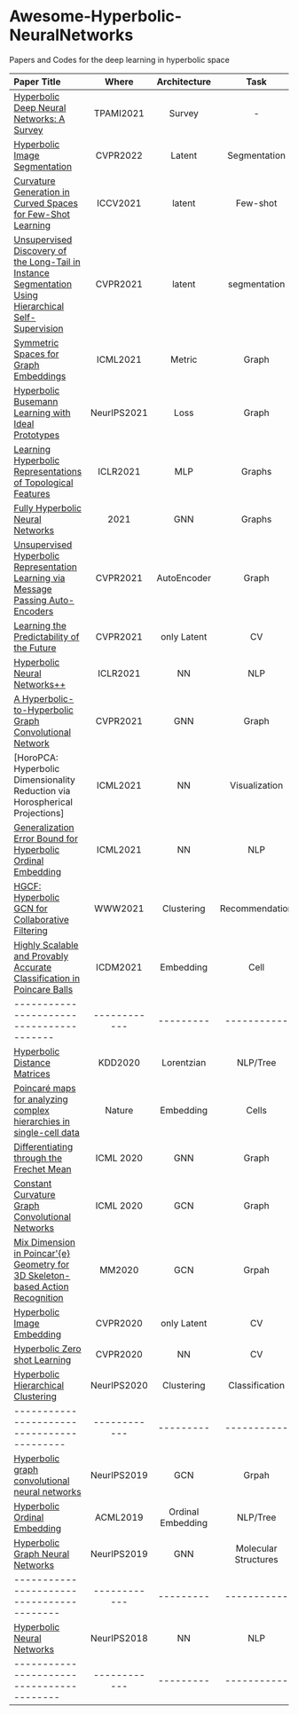 # Awesome-Hyperbolic-NeuralNetworks
Papers and Codes for the deep learning in hyperbolic space 


| Paper Title |    Where       |         Architecture   |      Task           |        Code            | 
|:------------|:--------------:|:----------------------:|:-----------------------:|:----------------------:|
| [Hyperbolic Deep Neural Networks: A Survey](https://arxiv.org/pdf/2101.04562.pdf) | TPAMI2021 | Survey | -  | - |
| [Hyperbolic Image Segmentation](https://arxiv.org/pdf/2203.05898.pdf) | CVPR2022 | Latent | Segmentation  | [PyTorch](https://github.com/MinaGhadimiAtigh/HyperbolicImageSegmentation) |
| [Curvature Generation in Curved Spaces for Few-Shot Learning](https://openaccess.thecvf.com/content/ICCV2021/papers/Gao_Curvature_Generation_in_Curved_Spaces_for_Few-Shot_Learning_ICCV_2021_paper.pdf) | ICCV2021 | latent | Few-shot  | [PyTorch](https://github.com/ZhiGaomcislab/CurvatureGeneration_FSL) |
| [Unsupervised Discovery of the Long-Tail in Instance Segmentation Using Hierarchical Self-Supervision](https://arxiv.org/pdf/2104.01257.pdf) | CVPR2021 | latent | segmentation  | [PyTorch](https://github.com/ZZWENG/longtail_segmentation) |
| [Symmetric Spaces for Graph Embeddings](https://proceedings.mlr.press/v139/lopez21a.html) | ICML2021 | Metric | Graph  | [PyTorch](https://github.com/fedelopez77/sympa) |
| [Hyperbolic Busemann Learning with Ideal Prototypes ](https://arxiv.org/pdf/2106.14472.pdf) | NeurIPS2021 | Loss | Graph  | [PyTorch](https://github.com/minaghadimiatigh/hyperbolic-busemann-learning) |
| [Learning Hyperbolic Representations of Topological Features](https://openreview.net/forum?id=yqPnIRhHtZv) | ICLR2021 | MLP | Graphs  | [Tensorflow ](https://github.com/pkyriakis/permanifold) |
| [Fully Hyperbolic Neural Networks](https://arxiv.org/pdf/2105.14686.pdf) | 2021 | GNN | Graphs  | [PyTorch](https://github.com/chenweize1998/fully-hyperbolic-nn) |
| [Unsupervised Hyperbolic Representation Learning via Message Passing Auto-Encoders](https://arxiv.org/abs/2103.16046) | CVPR2021 | AutoEncoder | Graph  | [PyTorch](https://github.com/junhocho/HGCAE)|
| [Learning the Predictability of the Future](https://arxiv.org/pdf/2101.01600.pdf) | CVPR2021 | only Latent | CV  | [PyTorch](https://github.com/cvlab-columbia/hyperfuture)|
| [Hyperbolic Neural Networks++](https://openreview.net/forum?id=Ec85b0tUwbA) | ICLR2021 | NN | NLP  | [PyTorch](https://github.com/mil-tokyo/hyperbolic_nn_plusplus)|
| [A Hyperbolic-to-Hyperbolic Graph Convolutional Network](https://arxiv.org/pdf/2104.06942.pdf) | CVPR2021 | GNN | Graph  | [PyTorch](https://github.com/JindouDai/H2H-GCN) | 
| [HoroPCA: Hyperbolic Dimensionality Reduction via Horospherical Projections] | ICML2021 | NN | Visualization  | -| 
| [Generalization Error Bound for Hyperbolic Ordinal Embedding](https://openreview.net/forum?id=Ec85b0tUwbA) | ICML2021 | NN | NLP  | - |
| [HGCF: Hyperbolic GCN for Collaborative Filtering](cs.toronto.edu/~mvolkovs/www2021_hgcf.pdf) | WWW2021 | Clustering | Recommendation  | [PyTorch](https://github.com/ruocwang/darts-pt)|
| [Highly Scalable and Provably Accurate Classification in Poincare Balls](https://arxiv.org/pdf/2109.03781.pdf) | ICDM2021 | Embedding | Cell  | [Python](https://github.com/thupchnsky/PoincareLinearClassification)|
|   ---------------------------------------- | ------------ | --------- | -----------  | --------- | 
| [Hyperbolic Distance Matrices](https://dl.acm.org/doi/abs/10.1145/3394486.3403224) | KDD2020 | Lorentzian | NLP/Tree  | [python](https://github.com/puoya/hyperbolic-distance-matrices)|
| [Poincaré maps for analyzing complex hierarchies in single-cell data](https://www.nature.com/articles/s41467-020-16822-4) | Nature | Embedding | Cells  | [pyTorch](https://github.com/facebookresearch/PoincareMaps)|
| [ Differentiating through the Frechet Mean](https://arxiv.org/pdf/2003.00335.pdf) | ICML 2020 | GNN | Graph  | [PyTorch](https://github.com/CUAI/Differentiable-Frechet-Mean) | 
| [Constant Curvature Graph Convolutional Networks](https://openreview.net/forum?id=Ec85b0tUwbA) | ICML 2020 | GCN | Graph  | - |
| [Mix Dimension in Poincar\'{e} Geometry for 3D Skeleton-based Action Recognition](https://dl.acm.org/doi/pdf/10.1145/3394171.3413910) | MM2020 | GCN | Grpah  | - |
| [Hyperbolic Image Embedding](https://github.com/leymir/hyperbolic-image-embeddings) | CVPR2020 | only Latent | CV  | [PyTorch](https://github.com/leymir/hyperbolic-image-embeddings)|
| [Hyperbolic Zero shot Learning](https://github.com/ShaoTengLiu/Hyperbolic_ZSL) | CVPR2020 | NN | CV  | [PyTorch](https://github.com/ShaoTengLiu/Hyperbolic_ZSL)|
| [Hyperbolic Hierarchical Clustering](https://arxiv.org/abs/2010.00402) | NeurIPS2020 | Clustering | Classification  | [PyTorch](https://github.com/ruocwang/darts-pt)|
|   ------------------------------------------| ------------ | --------- | -----------  | --------- | 
| [Hyperbolic graph convolutional neural networks](https://arxiv.org/abs/1910.12933) | NeurIPS2019 | GCN | Grpah  | [PyTorch](https://github.com/HazyResearch/hgcn)|
| [Hyperbolic Ordinal Embedding](https://dl.acm.org/doi/abs/10.1145/3394486.3403224) | ACML2019 | Ordinal Embedding | NLP/Tree  | - |
| [Hyperbolic Graph Neural Networks](https://papers.nips.cc/paper/2019/hash/103303dd56a731e377d01f6a37badae3-Abstract.html) | NeurIPS2019 | GNN | Molecular Structures | [PyTorch](https://github.com/facebookresearch/hgnn)|
|   ----------------------------------------- | ------------ | --------- | -----------  | --------- | 
| [Hyperbolic Neural Networks](https://arxiv.org/abs/1805.09112) | NeurIPS2018 | NN | NLP | [Tensorflow](https://github.com/dalab/hyperbolic_nn)|
|   ----------------------------------------- | ------------ | --------- | -----------  | --------- | 
